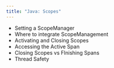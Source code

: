 ```yaml
---
title: "Java: Scopes"
---
```


* Setting a ScopeManager
* Where to integrate ScopeManagement
* Activating and Closing Scopes
* Accessing the Active Span
* Closing Scopes vs FInishing Spans
* Thread Safety
